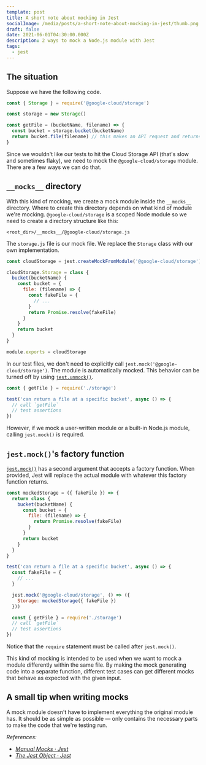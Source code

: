 ```yaml
---
template: post
title: A short note about mocking in Jest
socialImage: /media/posts/a-short-note-about-mocking-in-jest/thumb.png
draft: false
date: 2021-06-01T04:30:00.000Z
description: 2 ways to mock a Node.js module with Jest
tags:
  - jest
---
```


## The situation

Suppose we have the following code.

```javascript
const { Storage } = require('@google-cloud/storage')

const storage = new Storage()

const getFile = (bucketName, filename) => {
  const bucket = storage.bucket(bucketName)
  return bucket.file(filename) // this makes an API request and returns a Promise
}
```

Since we wouldn't like our tests to hit the Cloud Storage API (that's slow and sometimes flaky), we need to mock the `@google-cloud/storage` module. There are a few ways we can do that.

## `__mocks__` directory

With this kind of mocking, we create a mock module inside the `__mocks__` directory. Where to create this directory depends on what kind of module we're mocking. `@google-cloud/storage` is a scoped Node module so we need to create a directory structure like this:

```
<root_dir>/__mocks__/@google-cloud/storage.js
```

The `storage.js` file is our mock file. We replace the `Storage` class with our own implementation.

```javascript
const cloudStorage = jest.createMockFromModule('@google-cloud/storage')

cloudStorage.Storage = class {
  bucket(bucketName) {
    const bucket = {
      file: (filename) => {
        const fakeFile = {
          // ...
        }
        return Promise.resolve(fakeFile)
      }
    }
    return bucket
  }
}

module.exports = cloudStorage
```

In our test files, we don't need to explicitly call `jest.mock('@google-cloud/storage')`. The module is automatically mocked. This behavior can be turned off by using [`jest.unmock()`](https://jestjs.io/docs/jest-object#jestunmockmodulename).

```javascript
const { getFile } = require('./storage')

test('can return a file at a specific bucket', async () => {
  // call `getFile`
  // test assertions
})
```

However, if we mock a user-written module or a built-in Node.js module, calling `jest.mock()` is required.

## `jest.mock()`'s factory function

[`jest.mock()`](https://jestjs.io/docs/jest-object#jestmockmodulename-factory-options) has a second argument that accepts a factory function. When provided, Jest will replace the actual module with whatever this factory function returns.

```javascript
const mockedStorage = ({ fakeFile }) => {
  return class {
    bucket(bucketName) {
      const bucket = {
        file: (filename) => {
          return Promise.resolve(fakeFile)
        }
      }
      return bucket
    }
  }
}

test('can return a file at a specific bucket', async () => {
  const fakeFile = {
    // ...
  }

  jest.mock('@google-cloud/storage', () => ({
    Storage: mockedStorage({ fakeFile })
  }))

  const { getFile } = require('./storage')
  // call `getFile`
  // test assertions
})
```

Notice that the `require` statement must be called after `jest.mock()`.

This kind of mocking is intended to be used when we want to mock a module differently within the same file. By making the mock generating code into a separate function, different test cases can get different mocks that behave as expected with the given input.

## A small tip when writing mocks

A mock module doesn't have to implement everything the original module has. It should be as simple as possible — only contains the necessary parts to make the code that we're testing run.

*References:*

- [*Manual Mocks · Jest*](https://jestjs.io/docs/manual-mocks)
- [*The Jest Object · Jest*](https://jestjs.io/docs/jest-object)
